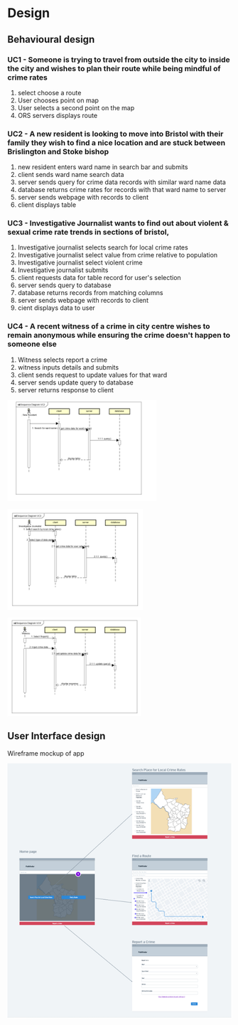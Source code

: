 # Design

## Behavioural design

### UC1 - Someone is trying to travel from outside the city to inside the city and wishes to plan their route while being mindful of crime rates
1. select choose a route
2. User chooses point on map
3. User selects a second point on the map
4. ORS servers displays route

### UC2 - A new resident is looking to move into Bristol with their family they wish to find a nice location and are stuck between Brislington and Stoke bishop
1. new resident enters ward name in search bar and submits
2. client sends ward name search data 
3. server sends query for crime data records with similar ward name data
4. database returns crime rates for records with that ward name to server
5. server sends webpage with records to client
6. client displays table

### UC3 - Investigative Journalist wants to find out about violent & sexual crime rate trends in sections of bristol,
1. Investigative journalist selects search for local crime rates
2. Investigative journalist select value from crime relative to population
3. Investigative journalist select violent crime 
4. Investigative journalist submits
5. client requests data for table record for user's selection
6. server sends query to database 
7. database returns records from matching columns
8. server sends webpage with records to client
9. cient displays data to user


### UC4 - A recent witness of a crime in city centre wishes to remain anonymous while ensuring the crime doesn't happen to someone else 
1. Witness selects report a crime
2. witness inputs details and submits
3. client sends request to update values for that ward
4. server sends update query to database
5. server returns response to client


![Insert your Interaction/Sequence Diagrams for each use-case here.](images/sequencediagramUC2.png)

![Insert your Interaction/Sequence Diagrams for each use-case here.](images/sequencediagramUC3.png)

![Insert your Interaction/Sequence Diagrams for each use-case here.](images/sequencediagramUC4.png)

## User Interface design
Wireframe mockup of app

![Insert your wireframe screenshots for each use-case here](images/wireframe.png)
